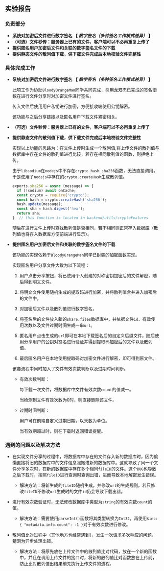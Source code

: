 ## 实验报告



### 负责部分

- **系统对加密后文件进行数字签名 【 *数字签名（多种签名工作模式差异）* 】**
- **（可选）文件秒传：服务器上已有的文件，客户端可以不必再重复上传了**
- **提供匿名用户加密后文件和关联的数字签名文件的下载**
- **提供静态文件的散列值下载，供下载文件完成后本地校验文件完整性**



### 具体完成工作

- **系统对加密后文件进行数字签名 【 *数字签名（多种签名工作模式差异）* 】**

  此项工作为协助`BloodyOrangeMan`同学共同完成，引用龙双杰已完成的签名函数在进行文件分享时对加密文件进行签名。

  传入文件后使用用户私钥进行加密，方便接收端使用公钥解密。

  该功能与之后分享链接以及匿名用户下载文件紧密相关。





- **（可选）文件秒传：服务器上已有的文件，客户端可以不必再重复上传了**

- **提供静态文件的散列值下载，供下载文件完成后本地校验文件完整性**

  实现以上功能的思路为：在文件上传时生成一个散列值,将上传文件的散列值与数据库中存在文件的散列值进行比较，若存在相同散列值的函数，则拒绝上传。

  由于`libsodium`在`nodejs`中不存在`crypto_hash_sha256`函数，无法直接调用，于是使用了`nodejs`中存在的`crypto.createHash`生成散列值。

  ```javascript
  exports.sha256 = async (message) => {
    if (!sodium) await onCache;
    const crypto = require('crypto');
    const hash = crypto.createHash('sha256');
    hash.update(message);
    const sha = hash.digest('hex');
    return sha;
  }  // this function is located in backend/utils/cryptoFeatures
  ```

  随后在进行文件上传时查找散列值是否相同，若不相同则正常存入数据库（散列值也将存入数据库方便前端进行显示）。





- **提供匿名用户加密后文件和关联的数字签名文件的下载**

  该功能的实现依赖于`BloodyOrangeMan`同学已封装的加密函数实现。

  实现匿名用户分享文件大致为以下流程：

  1. 用户点击分享按钮，将已使用个人创建的对称密钥加密后的文件解密，随后得到明文文件。

  2. 将明文文件使用随机生成的提取码进行加密，并将散列值合并进入加密后的文件中。

  3. 对加密后文件以及散列值进行数字签名。

  4. 将签名后的文件放入新的`share.files`数据库中，并依据文件`id`、有效使用次数以及文件过期时间生成一串`url`。

  5. 匿名用户点击生成的`url`即可在本地下载签名后的自定义后缀文件，随后使用分享用户的公钥对签名进行验证并得到提取码加密后的文件以及散列值。

  6. 最后匿名用户在本地使用提取码对加密文件进行解密，即可得到原文件。

     

  该套流程中同时加入了文件有效次数判断以及过期时间判断。

  - 有效次数判断：

    每下载一次文件，将数据库中文件有效次数`count`的值减一。

    当检测到文件有效次数为0时，则直接删除该文件。

  - 过期时间判断：

    用户可在前端自定义过期日期，以天数为单位。

    当有效期超过时，则在下载时返回错误提醒。





### 遇到的问题以及解决方法

- 在实现文件分享的过程中，将数据库中存在的文件存入新的数据库时，因为偷懒直接将旧的数据库中的文件信息照搬进新的数据库中。这就导致了同一个文件分享多次时，在新的数据库中存在多个相同`fileID`的文件。这个`BUG`也导致之后下载时，按照`fileID`进行查询时查询出错，进而导致本地解密发生错误。

  - 解决方法：将新生成的`fileID`随机生成，并修改`url`的生成规则。若只修改`fileID`不修改`url`生成时的文件`id`仍会导致下载出错。

    

- 进行有效次数验证时，无法修改数据库中类型为`string`的有效次数`count`的值。

  - 解决方法：需要使用`parseInt()`函数将其类型转换为`Int32`，再使用`$inc: { "metadata.info.count": -1 }`对于有效次数进行修改。

    

- 散列值比对过程中（其他地方也经常遇到），发生一次请求多次响应的问题，猜测为异步处理出错。

  - 解决方法：将原先放在上传文件中的散列值比对代码，放在一个新的函数中，并且在调用上传文件的接口时，将新的散列值比对函数放在上传前，防止比对散列值出结果前先执行上传文件的流程。

